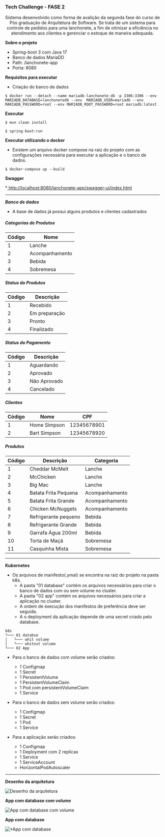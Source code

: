 
### Tech Challenge - FASE 2
<p align="center">
Sistema desenvolvido como forma de avalição da segunda fase do curso de Pós graduação de Arquitetura de Software. Se trata de um sistema para controle de pedidos para uma lanchonete, a fim de otimizar a eficiência no atendimento aos clientes e gerenciar o estoque de maneira adequada.
</p>



**Sobre o projeto**
* Spring-boot 3 com Java 17
* Banco de dados MariaDD
* Path: /lanchonete-app
* Porta: 8080

**Requisitos para executar**


- Criação do banco de dados

```
$ docker run --detach --name mariadb-lanchonete-db -p 3306:3306 --env MARIADB_DATABASE=lanchonetedb --env  MARIADB_USER=mariadb --env MARIADB_PASSWORD=root --env MARIADB_ROOT_PASSWORD=root mariadb:latest
```

**Executar**

```
$ mvn clean install
```

```
$ spring-boot:run
```


**Executar utilizando o docker**

- Existem um arquivo docker compose na raiz do projeto com as configurações necessária para executar a aplicação e o banco de dados.

```
$ docker-compose up --build
```

**Swagger**

*[ http://localhost:8080/lanchonete-app/swagger-ui/index.html]( http://localhost:8080/lanchonete-app/swagger-ui/index.html " http://localhost:8080/lanchonete-app/swagger-ui/index.html")


------------



***Banco de dados***

- A base de dados já possui alguns produtos e clientes cadastrados

##### Categorias de Produtos

| Código  |  Nome |
| ------------ | ------------ |
| 1  | Lanche  |
| 2  | Acompanhamento  |
| 3  | Bebida  |
| 4  | Sobremesa  |




##### Status do Produtos

| Código  |  Descrição |
| ------------ | ------------ |
| 1  | Recebido  |
| 2  | Em preparação  |
| 3  | Pronto  |
| 4  | Finalizado  |

##### Status do Pagamento

| Código  |  Descrição |
| ------------ | ------------ |
| 1  | Aguardando  |
| 2  | Aprovado  |
| 3  | Não Aprovado  |
| 4  | Cancelado  |

##### Clientes

| Código  |  Nome | CPF |
| ------------ | ------------ |  ------------ |
| 1  | Home Simpson  | 12345678901 |
| 2  | Bart Simpson  | 12345678920 |

##### Produtos

| Código  |  Descrição | Categoria |
| ------------ | ------------ | ------------ |
| 1  | Cheddar McMelt  |  Lanche  |
| 2  | McChicken  |  Lanche  |
| 3  | Big Mac  |  Lanche  |
| 4  | Batata Frita Pequena  | Acompanhamento  |
| 5  | Batata Frita Grande  | Acompanhamento  |
| 6  | Chicken McNuggets  | Acompanhamento  |
| 7  | Refrigerante pequeno  | Bebida  |
| 8  | Refrigerante Grande  | Bebida  |
| 9  | Garrafa Água 200ml  | Bebida  |
| 10  | Torta de Maçã  | Sobremesa  |
| 11 | Casquinha Mista  | Sobremesa  |

------------

**Kubernetes**

- Os arquivos de manifesto(.ymal) se encontra na raiz do projeto na pasta k8s.
	- A pasta "01 database" contém os arquivos necessários para criar o banco de dados com ou sem volume no cluster.
	-  A pasta "02 app" contém os arquivos necessários para criar a aplicação no cluster.
	- A ordem de execução dos manifestos de preferência deve ser seguida.
	- A o deployment da aplicação depende de uma secret criado pelo database.

```
k8s
└─── 01 databse
│   └─── whit volume
│   └─── whitout volume
└─── 02 App
```

- Para o banco de dados com volume serão criados:
	-	1 Configmap 
	-	1 Secret 
	-	1 PersistentVolume
	-	1 PersistentVolumeClaim
	-	1 Pod com persistentVolumeClaim
	- 	1 Service

- Para o banco de dados sem volume serão criados:
	-	1 Configmap 
	-	1 Secret 
	-	1 Pod
	- 	1 Service

- Para a aplicação serão criados:
	-	1 Configmap 
	-	1 Deployment com 2 replicas 
	- 	1 Service
	-	1 ServiceAccount
	- 	HorizontalPodAutoscaler

------------
**Desenho da arquitetura**


 ![Desenho da arquitetura](/assets/Lanchonete-TechChallenge-v2.drawio.png)

**App com database com volume**


 ![App com database com volume](/assets/app_database_with_volume.png)

**App com database**


 ![*App com database](/assets/app_database_without_volume.png)

